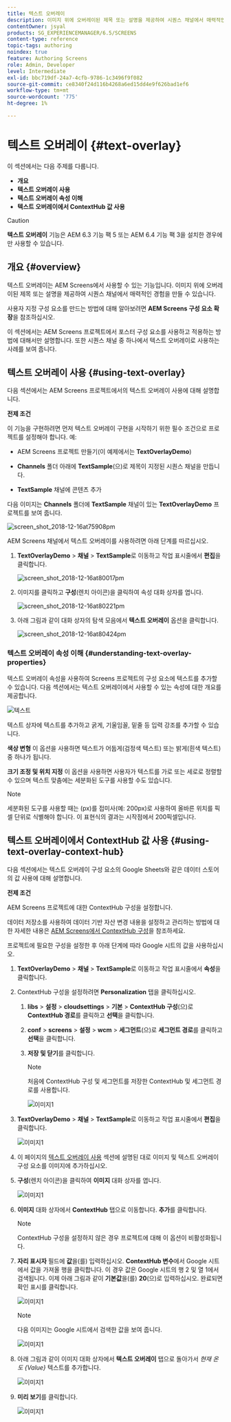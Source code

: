 ```yaml
---
title: 텍스트 오버레이
description: 이미지 위에 오버레이된 제목 또는 설명을 제공하여 시퀀스 채널에서 매력적인 경험을 만들 수 있는 AEM Screens의 텍스트 오버레이에 대해 알아봅니다.
contentOwner: jsyal
products: SG_EXPERIENCEMANAGER/6.5/SCREENS
content-type: reference
topic-tags: authoring
noindex: true
feature: Authoring Screens
role: Admin, Developer
level: Intermediate
exl-id: bbc719df-24a7-4cfb-9786-1c3496f9f082
source-git-commit: ce8340f24d116b4268a6ed15dd4e9f626bad1ef6
workflow-type: tm+mt
source-wordcount: '775'
ht-degree: 1%

---
```


# 텍스트 오버레이 {#text-overlay}

이 섹션에서는 다음 주제를 다룹니다.

* **개요**
* **텍스트 오버레이 사용**
* **텍스트 오버레이 속성 이해**
* **텍스트 오버레이에서 ContextHub 값 사용**

>[!CAUTION]
>
>**텍스트 오버레이** 기능은 AEM 6.3 기능 팩 5 또는 AEM 6.4 기능 팩 3을 설치한 경우에만 사용할 수 있습니다.

## 개요 {#overview}

텍스트 오버레이는 AEM Screens에서 사용할 수 있는 기능입니다. 이미지 위에 오버레이된 제목 또는 설명을 제공하여 시퀀스 채널에서 매력적인 경험을 만들 수 있습니다.

사용자 지정 구성 요소를 만드는 방법에 대해 알아보려면 **AEM Screens 구성 요소 확장**&#x200B;을 참조하십시오.

이 섹션에서는 AEM Screens 프로젝트에서 포스터 구성 요소를 사용하고 적용하는 방법에 대해서만 설명합니다. 또한 시퀀스 채널 중 하나에서 텍스트 오버레이로 사용하는 사례를 보여 줍니다.

## 텍스트 오버레이 사용 {#using-text-overlay}

다음 섹션에서는 AEM Screens 프로젝트에서의 텍스트 오버레이 사용에 대해 설명합니다.

**전제 조건**

이 기능을 구현하려면 먼저 텍스트 오버레이 구현을 시작하기 위한 필수 조건으로 프로젝트를 설정해야 합니다. 예:

* AEM Screens 프로젝트 만들기(이 예제에서는 **TextOverlayDemo**)

* **Channels** 폴더 아래에 **TextSample**(으)로 제목이 지정된 시퀀스 채널을 만듭니다.

* **TextSample** 채널에 콘텐츠 추가

다음 이미지는 **Channels** 폴더에 **TextSample** 채널이 있는 **TextOverlayDemo** 프로젝트를 보여 줍니다.

![screen_shot_2018-12-16at75908pm](assets/screen_shot_2018-12-16at75908pm.png)

AEM Screens 채널에서 텍스트 오버레이를 사용하려면 아래 단계를 따르십시오.

1. **TextOverlayDemo** > **채널** > **TextSample**&#x200B;로 이동하고 작업 표시줄에서 **편집**&#x200B;을 클릭합니다.

   ![screen_shot_2018-12-16at80017pm](assets/screen_shot_2018-12-16at80017pm.png)

1. 이미지를 클릭하고 **구성**(렌치 아이콘)을 클릭하여 속성 대화 상자를 엽니다.

   ![screen_shot_2018-12-16at80221pm](assets/screen_shot_2018-12-16at80221pm.png)

1. 아래 그림과 같이 대화 상자의 탐색 모음에서 **텍스트 오버레이** 옵션을 클릭합니다.

   ![screen_shot_2018-12-16at80424pm](assets/screen_shot_2018-12-16at80424pm.png)

### 텍스트 오버레이 속성 이해 {#understanding-text-overlay-properties}

텍스트 오버레이 속성을 사용하여 Screens 프로젝트의 구성 요소에 텍스트를 추가할 수 있습니다. 다음 섹션에서는 텍스트 오버레이에서 사용할 수 있는 속성에 대한 개요를 제공합니다.

![텍스트](assets/text.gif)

텍스트 상자에 텍스트를 추가하고 굵게, 기울임꼴, 밑줄 등 입력 강조를 추가할 수 있습니다.

**색상 변형** 이 옵션을 사용하면 텍스트가 어둡게(검정색 텍스트) 또는 밝게(흰색 텍스트) 중 하나가 됩니다.

**크기 조정 및 위치 지정** 이 옵션을 사용하면 사용자가 텍스트를 가로 또는 세로로 정렬할 수 있으며 텍스트 맞춤에는 세분화된 도구를 사용할 수도 있습니다.

>[!NOTE]
>
>세분화된 도구를 사용할 때는 (px)를 접미사(예: 200px)로 사용하여 올바른 위치를 픽셀 단위로 식별해야 합니다. 이 표현식의 결과는 시작점에서 200픽셀입니다.

## 텍스트 오버레이에서 ContextHub 값 사용 {#using-text-overlay-context-hub}

다음 섹션에서는 텍스트 오버레이 구성 요소의 Google Sheets와 같은 데이터 스토어의 값 사용에 대해 설명합니다.

**전제 조건**

AEM Screens 프로젝트에 대한 ContextHub 구성을 설정합니다.

데이터 저장소를 사용하여 데이터 기반 자산 변경 내용을 설정하고 관리하는 방법에 대한 자세한 내용은 [AEM Screens에서 ContextHub 구성](https://experienceleague.adobe.com/en/docs/experience-manager-screens/user-guide/developing/configuring-context-hub)을 참조하세요.

프로젝트에 필요한 구성을 설정한 후 아래 단계에 따라 Google 시트의 값을 사용하십시오.

1. **TextOverlayDemo** > **채널** > **TextSample**&#x200B;로 이동하고 작업 표시줄에서 **속성**&#x200B;을 클릭합니다.

1. ContextHub 구성을 설정하려면 **Personalization** 탭을 클릭하십시오.

   1. **libs** > **설정** > **cloudsettings** > **기본** > **ContextHub 구성**(으)로 **ContextHub 경로**&#x200B;를 클릭하고 **선택**&#x200B;을 클릭합니다.

   1. **conf** > **screens** > **설정** > **wcm** > **세그먼트**(으)로 **세그먼트 경로**&#x200B;를 클릭하고 **선택**&#x200B;을 클릭합니다.

   1. **저장 및 닫기**&#x200B;를 클릭합니다.

      >[!NOTE]
      >
      >처음에 ContextHub 구성 및 세그먼트를 저장한 ContextHub 및 세그먼트 경로를 사용합니다.

      ![이미지1](/help/user-guide/assets/text-overlay/text-overlay8.png)

1. **TextOverlayDemo** > **채널** > **TextSample**&#x200B;로 이동하고 작업 표시줄에서 **편집**&#x200B;을 클릭합니다.

   ![이미지1](/help/user-guide/assets/text-overlay/text-overlay1.png)

1. 이 페이지의 [텍스트 오버레이 사용](/help/user-guide/text-overlay.md#using-text-overlay) 섹션에 설명된 대로 이미지 및 텍스트 오버레이 구성 요소를 이미지에 추가하십시오.

1. **구성**(렌치 아이콘)을 클릭하여 **이미지** 대화 상자를 엽니다.

   ![이미지1](/help/user-guide/assets/text-overlay/text-overlay4.png)

1. **이미지** 대화 상자에서 **ContextHub** 탭으로 이동합니다. **추가**&#x200B;를 클릭합니다.

   >[!NOTE]
   >ContextHub 구성을 설정하지 않은 경우 프로젝트에 대해 이 옵션이 비활성화됩니다.

1. **자리 표시자** 필드에 **값**&#x200B;을(를) 입력하십시오. **ContextHub 변수**&#x200B;에서 Google 시트에서 값을 가져올 행을 클릭합니다. 이 경우 값은 Google 시트의 행 2 및 열 1에서 검색됩니다. 이제 아래 그림과 같이 **기본값**&#x200B;을(를) **20**(으)로 입력하십시오. 완료되면 확인 표시를 클릭합니다.

   ![이미지1](/help/user-guide/assets/text-overlay/text-overlay5.png)

   >[!NOTE]
   >다음 이미지는 Google 시트에서 검색한 값을 보여 줍니다.

   ![이미지1](/help/user-guide/assets/text-overlay/text-overlay6.png)

1. 아래 그림과 같이 이미지 대화 상자에서 **텍스트 오버레이** 탭으로 돌아가서 *현재 온도 {Value}* 텍스트를 추가합니다.

   ![이미지1](/help/user-guide/assets/text-overlay/text-overlay7.png)

1. **미리 보기**&#x200B;를 클릭합니다.

   ![이미지1](/help/user-guide/assets/text-overlay/text-overlay10.png)
